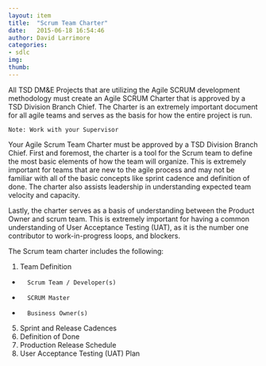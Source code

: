 ```yaml
---
layout: item
title:  "Scrum Team Charter"
date:   2015-06-18 16:54:46
author: David Larrimore
categories:
- sdlc
img: 
thumb: 
---
```


All TSD DM&E Projects that are utilizing the Agile SCRUM development methodology must create an Agile SCRUM Charter that is approved by a TSD Division Branch Chief. The Charter is an extremely important document for all agile teams and serves as the basis for how the entire project is run.

    Note: Work with your Supervisor

Your Agile Scrum Team Charter must be approved by a TSD Division Branch Chief.
First and foremost, the charter is a tool for the Scrum team to define the most basic elements of how the team will organize. This is extremely important for teams that are new to the agile process and may not be familiar with all of the basic concepts like sprint cadence and definition of done. 
The charter also assists leadership in understanding expected team velocity and capacity. 

Lastly, the charter serves as a basis of understanding between the Product Owner and scrum team. This is extremely important for having a common understanding of User Acceptance Testing (UAT), as it is the number one contributor to work-in-progress loops, and blockers.

The Scrum team charter includes the following:


1. Team Definition
*       Scrum Team / Developer(s)
*       SCRUM Master
*       Business Owner(s)
5. Sprint and Release Cadences
6. Definition of Done
7. Production Release Schedule
8. User Acceptance Testing (UAT) Plan

